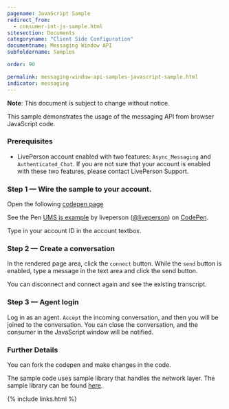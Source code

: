 ```yaml
---
pagename: JavaScript Sample
redirect_from:
  - consumer-int-js-sample.html
sitesection: Documents
categoryname: "Client Side Configuration"
documentname: Messaging Window API
subfoldername: Samples

order: 90

permalink: messaging-window-api-samples-javascript-sample.html
indicator: messaging
---
```

**Note**: This document is subject to change without notice.

This sample demonstrates the usage of the messaging API from browser JavaScript code.

### Prerequisites

* LivePerson account enabled with two features: ``Async_Messaging`` and ``Authenticated_Chat``. If you are not sure that your account is enabled with these two features, please contact LivePerson Support.

### Step 1 — Wire the sample to your account.

Open the following [codepen page](https://codepen.io/liveperson/pen/xRzXXd?editors=0010)

<p data-height="498" data-theme-id="0" data-slug-hash="xRzXXd" data-default-tab="js" data-user="liveperson" data-embed-version="2" data-pen-title="UMS js example" class="codepen">See the Pen <a href="https://codepen.io/liveperson/pen/xRzXXd/">UMS js example</a> by liveperson (<a href="https://codepen.io/liveperson" target="_blank">@liveperson</a>) on <a href="https://codepen.io">CodePen</a>.</p>
<script async src="https://production-assets.codepen.io/assets/embed/ei.js"></script>

Type in your account ID in the account textbox.

### Step 2 — Create a conversation

In the rendered page area, click the ``connect`` button.
While the ``send`` button is enabled, type a message in the text area and click the send button.

You can disconnect and connect again and see the existing transcript.

### Step 3 — Agent login

Log in as an agent. ``Accept`` the incoming conversation, and then you will be joined to the conversation.
You can close the conversation, and the consumer in the JavaScript window will be notified.

### Further Details

You can fork the codepen and make changes in the code.

The sample code uses sample library that handles the network layer. The sample library can be found [here](https://codepen.io/liveperson/pen/oYyLJr).

{% include links.html %}
